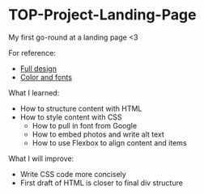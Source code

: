 # TOP-Project-Landing-Page
My first go-round at a landing page &lt;3

For reference:

- [Full design](https://cdn.statically.io/gh/TheOdinProject/curriculum/81a5d553f4073e593d23a6ab00d50eef8620796d/foundations/html_css/project/imgs/01.png)
- [Color and fonts](https://cdn.statically.io/gh/TheOdinProject/curriculum/81a5d553f4073e593d23a6ab00d50eef8620796d/foundations/html_css/project/imgs/02.png)

What I learned:
- How to structure content with HTML
- How to style content with CSS
    - How to pull in font from Google
    - How to embed photos and write alt text
    - How to use Flexbox to align content and items

What I will improve:
- Write CSS code more concisely
- First draft of HTML is closer to final div structure